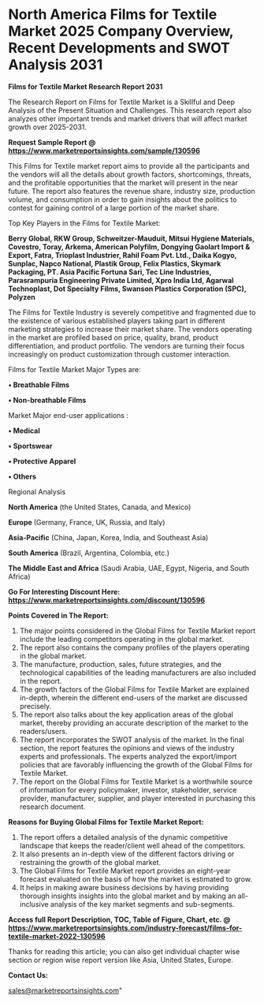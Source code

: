 # North America Films for Textile Market 2025 Company Overview, Recent Developments and SWOT Analysis 2031

<strong>Films for Textile Market Research Report 2031</strong>

The Research Report on Films for Textile Market is a Skillful and Deep Analysis of the Present Situation and Challenges. This research report also analyzes other important trends and market drivers that will affect market growth over 2025-2031.

<strong>Request Sample Report @ <a href=https://www.marketreportsinsights.com/sample/130596>https://www.marketreportsinsights.com/sample/130596</a></strong>

This Films for Textile market report aims to provide all the participants and the vendors will all the details about growth factors, shortcomings, threats, and the profitable opportunities that the market will present in the near future. The report also features the revenue share, industry size, production volume, and consumption in order to gain insights about the politics to contest for gaining control of a large portion of the market share.

Top Key Players in the Films for Textile Market:

<strong>Berry Global, RKW Group, Schweitzer-Mauduit, Mitsui Hygiene Materials, Covestro, Toray, Arkema, American Polyfilm, Dongying Gaolart Import & Export, Fatra, Trioplast Industrier, Rahil Foam Pvt. Ltd., Daika Kogyo, Sunplac, Napco National, Plastik Group, Felix Plastics, Skymark Packaging, PT. Asia Pacific Fortuna Sari, Tec Line Industries, Parasrampuria Engineering Private Limited, Xpro India Ltd, Agarwal Technoplast, Dot Specialty Films, Swanson Plastics Corporation (SPC), Polyzen</strong>

The Films for Textile Industry is severely competitive and fragmented due to the existence of various established players taking part in different marketing strategies to increase their market share. The vendors operating in the market are profiled based on price, quality, brand, product differentiation, and product portfolio. The vendors are turning their focus increasingly on product customization through customer interaction.

Films for Textile Market Major Types are:

<strong>• Breathable Films

• Non-breathable Films</strong>

Market Major end-user applications :

<strong>• Medical

• Sportswear

• Protective Apparel

• Others</strong>

Regional Analysis

</u><strong><b>North America</b></strong> (the United States, Canada, and Mexico)

<strong><b>Europe </b></strong>(Germany, France, UK, Russia, and Italy)

<strong><b>Asia-Pacific</b></strong> (China, Japan, Korea, India, and Southeast Asia)

<strong><b>South America</b></strong> (Brazil, Argentina, Colombia, etc.)

<strong><b>The Middle East and Africa</b></strong> (Saudi Arabia, UAE, Egypt, Nigeria, and South Africa)

<strong>Go For Interesting Discount Here: <a href=https://www.marketreportsinsights.com/discount/130596>https://www.marketreportsinsights.com/discount/130596</a></strong>

<strong>Points Covered in The Report:</strong>
<ol>
  <li>The major points considered in the Global Films for Textile Market report include the leading competitors operating in the global market.</li>
  <li>The report also contains the company profiles of the players operating in the global market.</li>
  <li>The manufacture, production, sales, future strategies, and the technological capabilities of the leading manufacturers are also included in the report.</li>
  <li>The growth factors of the Global Films for Textile Market are explained in-depth, wherein the different end-users of the market are discussed precisely.</li>
  <li>The report also talks about the key application areas of the global market, thereby providing an accurate description of the market to the readers/users.</li>
  <li>The report incorporates the SWOT analysis of the market. In the final section, the report features the opinions and views of the industry experts and professionals. The experts analyzed the export/import policies that are favorably influencing the growth of the Global Films for Textile Market.</li>
  <li>The report on the Global Films for Textile Market is a worthwhile source of information for every policymaker, investor, stakeholder, service provider, manufacturer, supplier, and player interested in purchasing this research document.</li>
</ol>
<strong>Reasons for Buying Global Films for Textile Market Report:</strong>

<ol>
  <li>The report offers a detailed analysis of the dynamic competitive landscape that keeps the reader/client well ahead of the competitors.</li>
  <li>It also presents an in-depth view of the different factors driving or restraining the growth of the global market.</li>
  <li>The Global Films for Textile Market report provides an eight-year forecast evaluated on the basis of how the market is estimated to grow.</li>
  <li>It helps in making aware business decisions by having providing thorough insights insights into the global market and by making an all-inclusive analysis of the key market segments and sub-segments.</li>
</ol>
<strong>Access full Report Description, TOC, Table of Figure, Chart, etc. @ <a href=https://www.marketreportsinsights.com/industry-forecast/films-for-textile-market-2022-130596>https://www.marketreportsinsights.com/industry-forecast/films-for-textile-market-2022-130596</a></strong>


Thanks for reading this article; you can also get individual chapter wise section or region wise report version like Asia, United States, Europe.

<strong>Contact Us:</strong>

sales@marketreportsinsights.com"
